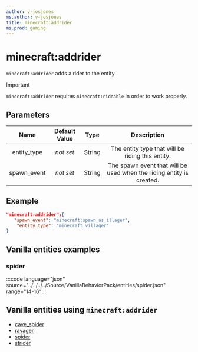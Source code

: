 ```yaml
---
author: v-josjones
ms.author: v-josjones
title: minecraft:addrider
ms.prod: gaming
---
```


# minecraft:addrider

`minecraft:addrider` adds a rider to the entity.

>[!IMPORTANT]
> `minecraft:addrider` requires `minecraft:rideable` in order to work properly.

## Parameters

|Name |Default Value  |Type  |Description  |
|:---------:|:---------:|:---------:|:---------:|
|entity_type|*not set* | String| The entity type that will be riding this entity. |
|spawn_event|*not set* | String|  The spawn event that will be used when the riding entity is created. |

## Example

```json
"minecraft:addrider":{
   "spawn_event": "minecraft:spawn_as_illager",
    "entity_type": "minecraft:villager"
}
```

## Vanilla entities examples

### spider

:::code language="json" source="../../../../Source/VanillaBehaviorPack/entities/spider.json" range="14-16":::

## Vanilla entities using `minecraft:addrider`

- [cave_spider](../../../../Source/VanillaBehaviorPack_Snippets/entities/cave_spider.md)
- [ravager](../../../../Source/VanillaBehaviorPack_Snippets/entities/ravager.md)
- [spider](../../../../Source/VanillaBehaviorPack_Snippets/entities/spider.md)
- [strider](../../../../Source/VanillaBehaviorPack_Snippets/entities/strider.md)
